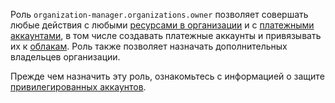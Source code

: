 Роль `organization-manager.organizations.owner` позволяет совершать любые действия с любыми [ресурсами в организации](../../../organization/concepts/organization.md) и с [платежными аккаунтами](../../../billing/concepts/billing-account.md), в том числе создавать платежные аккаунты и привязывать их к [облакам](../../../resource-manager/concepts/resources-hierarchy.md#cloud). Роль также позволяет назначать дополнительных владельцев организации.

Прежде чем назначить эту роль, ознакомьтесь с информацией о защите [привилегированных аккаунтов](../../../security/standard/all.md#privileged-users).
